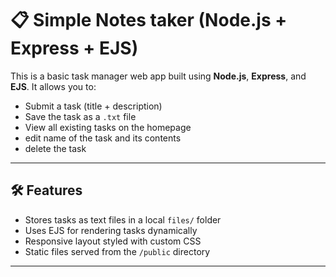 # 📋 Simple Notes taker (Node.js + Express + EJS)

This is a basic task manager web app built using **Node.js**, **Express**, and **EJS**. It allows you to:

- Submit a task (title + description)
- Save the task as a `.txt` file
- View all existing tasks on the homepage
- edit name of the task and its contents
- delete the task

---

## 🛠 Features

- Stores tasks as text files in a local `files/` folder
- Uses EJS for rendering tasks dynamically
- Responsive layout styled with custom CSS
- Static files served from the `/public` directory

---

